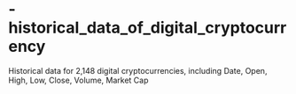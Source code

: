 # -historical_data_of_digital_cryptocurrency
 Historical data for 2,148 digital cryptocurrencies, including Date, Open, High, Low, Close, Volume, Market Cap
